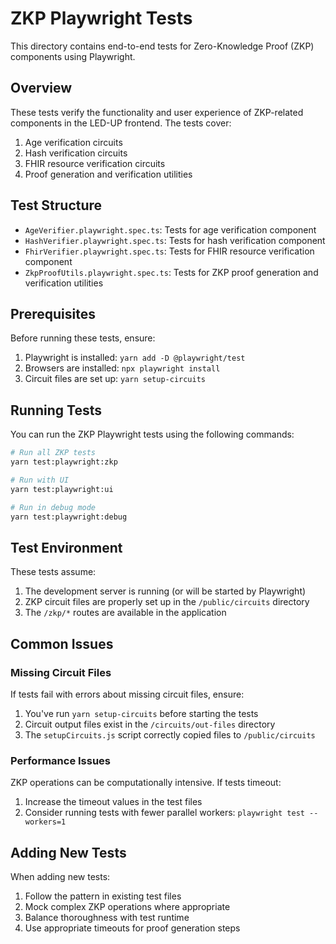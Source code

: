# ZKP Playwright Tests

This directory contains end-to-end tests for Zero-Knowledge Proof (ZKP) components using Playwright.

## Overview

These tests verify the functionality and user experience of ZKP-related components in the LED-UP frontend. The tests cover:

1. Age verification circuits
2. Hash verification circuits
3. FHIR resource verification circuits
4. Proof generation and verification utilities

## Test Structure

- `AgeVerifier.playwright.spec.ts`: Tests for age verification component
- `HashVerifier.playwright.spec.ts`: Tests for hash verification component
- `FhirVerifier.playwright.spec.ts`: Tests for FHIR resource verification component
- `ZkpProofUtils.playwright.spec.ts`: Tests for ZKP proof generation and verification utilities

## Prerequisites

Before running these tests, ensure:

1. Playwright is installed: `yarn add -D @playwright/test`
2. Browsers are installed: `npx playwright install`
3. Circuit files are set up: `yarn setup-circuits`

## Running Tests

You can run the ZKP Playwright tests using the following commands:

```bash
# Run all ZKP tests
yarn test:playwright:zkp

# Run with UI
yarn test:playwright:ui

# Run in debug mode
yarn test:playwright:debug
```

## Test Environment

These tests assume:

1. The development server is running (or will be started by Playwright)
2. ZKP circuit files are properly set up in the `/public/circuits` directory
3. The `/zkp/*` routes are available in the application

## Common Issues

### Missing Circuit Files

If tests fail with errors about missing circuit files, ensure:

1. You've run `yarn setup-circuits` before starting the tests
2. Circuit output files exist in the `/circuits/out-files` directory
3. The `setupCircuits.js` script correctly copied files to `/public/circuits`

### Performance Issues

ZKP operations can be computationally intensive. If tests timeout:

1. Increase the timeout values in the test files
2. Consider running tests with fewer parallel workers: `playwright test --workers=1`

## Adding New Tests

When adding new tests:

1. Follow the pattern in existing test files
2. Mock complex ZKP operations where appropriate
3. Balance thoroughness with test runtime
4. Use appropriate timeouts for proof generation steps
